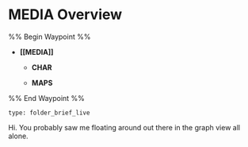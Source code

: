 # MEDIA Overview
%% Begin Waypoint %%
- **[[MEDIA]]**
	- **CHAR**

	- **MAPS**


%% End Waypoint %%
 
```ccard
type: folder_brief_live
```
 
Hi. You probably saw me floating around out there in the graph view all alone. 